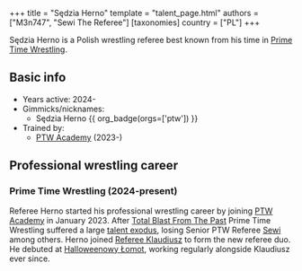 +++
title = "Sędzia Herno"
template = "talent_page.html"
authors = ["M3n747", "Sewi The Referee"]
[taxonomies]
country = ["PL"]
+++

Sędzia Herno is a Polish wrestling referee best known from his time in [Prime Time Wrestling](@/o/ptw.md).

## Basic info

* Years active: 2024-
* Gimmicks/nicknames:
  - Sędzia Herno {{ org_badge(orgs=['ptw']) }}
* Trained by:
  - [PTW Academy](@/o/ptw-academy.md) (2023-)

## Professional wrestling career

### Prime Time Wrestling (2024-present)

Referee Herno started his professional wrestling career by joining [PTW Academy](@/o/ptw-academy.md) in January 2023.
After [Total Blast From The Past](@/e/ptw/2024-05-11-ptw-6.md) Prime Time Wrestling suffered a large [talent exodus](@/a/ptw-exits.md), losing Senior PTW Referee [Sewi](@/w/sedzia-seweryn.md) among others. Herno joined [Referee Klaudiusz](@/w/sedzia-klaudiusz.md) to form the new referee duo. He debuted at [Halloweenowy Łomot](@/e/ptw/2024-10-19-ptw-underground-23.md), working regularly alongside Klaudiusz ever since.
